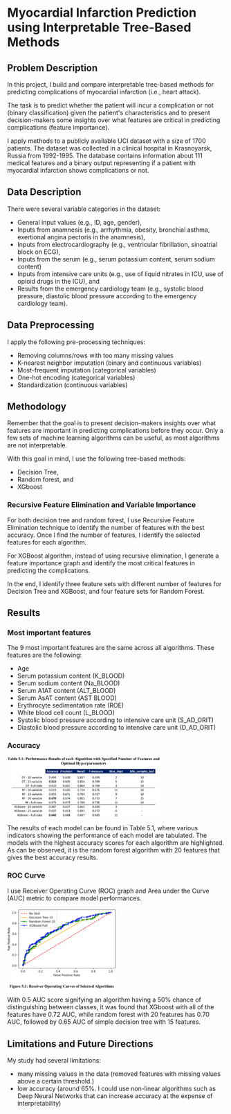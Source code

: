 # Myocardial Infarction Prediction using Interpretable Tree-Based Methods

## Problem Description

In this project, I build and compare interpretable tree-based methods for predicting complications of myocardial infarction (i.e., heart attack).

The task is to predict whether the patient will incur a complication or not (binary classification) given the patient's characteristics and to present decision-makers some insights over what features are critical in predicting complications (feature importance).

I apply methods to a publicly available UCI dataset with a size of 1700 patients. The dataset was collected in a clinical hospital in Krasnoyarsk, Russia from 1992-1995. The database contains information about 111 medical features and a binary output representing if a patient with myocardial infarction shows complications or not.

## Data Description

There were several variable categories in the dataset:
- General input values (e.g., ID, age, gender),
- Inputs from anamnesis (e.g., arrhythmia, obesity, bronchial asthma, exertional angina pectoris in the anamnesis),
- Inputs from electrocardiography (e.g., ventricular fibrillation, sinoatrial block on ECG), 
- Inputs from the serum (e.g., serum potassium content, serum sodium content)
- Inputs from intensive care units (e.g., use of liquid nitrates in ICU, use of opioid drugs in the ICU), and
- Results from the emergency cardiology team (e.g., systolic blood pressure, diastolic blood pressure according to the emergency cardiology team).

## Data Preprocessing

I apply the following pre-processing techniques:

- Removing columns/rows with too many missing values
- K-nearest neighbor imputation (binary and continuous variables)
- Most-frequent imputation (categorical variables)
- One-hot encoding (categorical variables)
- Standardization (continuous variables)

## Methodology

Remember that the goal is to present decision-makers insights over what features are important in predicting complications before they occur. Only a few sets of machine learning algorithms can be useful, as most algorithms are not interpretable.

With this goal in mind, I use the following tree-based methods:

- Decision Tree,
- Random forest, and
- XGboost

### Recursive Feature Elimination and Variable Importance

For both decision tree and random forest, I use Recursive Feature Elimination technique to identify the number of features with the best accuracy. Once I find the number of features, I identify the selected features for each algorithm.

For XGBoost algorithm, instead of using recursive elimination, I generate a feature importance graph and identify the most critical features in predicting the complications.

In the end, I identify three feature sets with different number of features for Decision Tree and XGBoost, and four feature sets for Random Forest.

## Results

### Most important features

The 9 most important features are the same across all algorithms. These features are the following:

- Age
- Serum potassium content (K_BLOOD)
- Serum sodium content (Na_BLOOD)
- Serum A1AT content (ALT_BLOOD)
- Serum AsAT content (AST BLOOD)
- Erythrocyte sedimentation rate (ROE)
- White blood cell count (L_BLOOD) 
- Systolic blood pressure according to intensive care unit (S_AD_ORIT)
- Diastolic blood pressure according to intensive care unit (D_AD_ORIT)

### Accuracy

<img src="figures/accuracy_table.png" width=70% height=70%>

The results of each model can be found in Table 5.1, where various indicators showing the performance of each model are tabulated. The models with the highest accuracy scores for each algorithm are highlighted. As can be observed, it is the random forest algorithm with 20 features that gives the best accuracy results.

### ROC Curve

I use Receiver Operating Curve (ROC) graph and Area under the Curve (AUC) metric to compare model performances.

<img src="figures/auc_graph.png" width=50% height=50%>


With 0.5 AUC score signifying an algorithm having a 50% chance of distinguishing between classes, it was found that XGboost with all of the features have 0.72 AUC, while random forest with 20 features has 0.70 AUC, followed by 0.65 AUC of simple decision tree with 15 features.

## Limitations and Future Directions

My study had several limitations:

- many missing values in the data (removed features with missing values above a certain threshold.)
- low accuracy (around 65%. I could use non-linear algorithms such as Deep Neural Networks that can increase accuracy at the expense of interpretability)
